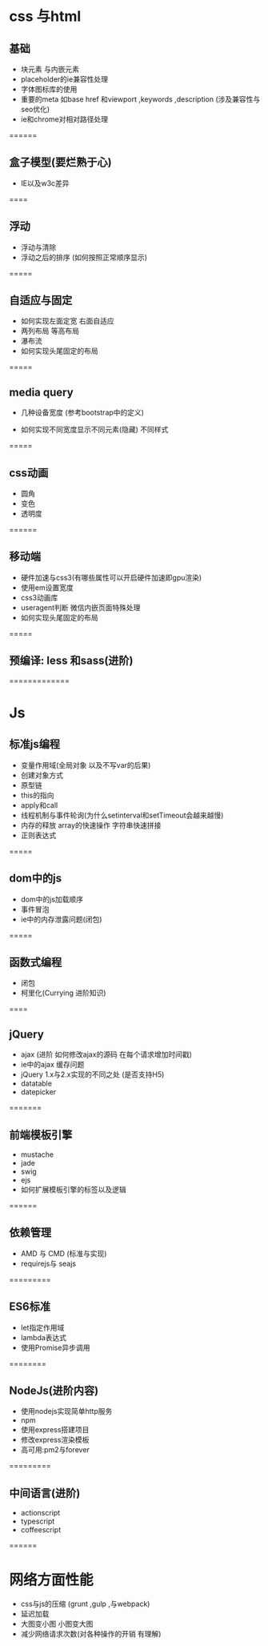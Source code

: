
# css 与html

## 基础

* 块元素 与内嵌元素
* placeholder的ie兼容性处理
* 字体图标库的使用
* 重要的meta 如base href 和viewport ,keywords ,description (涉及兼容性与seo优化)
* ie和chrome对相对路径处理

======

## 盒子模型(要烂熟于心)

* IE以及w3c差异

====

## 浮动

* 浮动与清除  
* 浮动之后的排序 (如何按照正常顺序显示)

=====

## 自适应与固定

* 如何实现左面定宽 右面自适应
* 两列布局 等高布局 
* 瀑布流
* 如何实现头尾固定的布局


=====

## media query

* 几种设备宽度 (参考bootstrap中的定义)

* 如何实现不同宽度显示不同元素(隐藏) 不同样式

=====

## css动画

* 圆角
* 变色
* 透明度

======

## 移动端

* 硬件加速与css3(有哪些属性可以开启硬件加速即gpu渲染)
* 使用em设置宽度
* css3动画库
* useragent判断 微信内嵌页面特殊处理
* 如何实现头尾固定的布局

=====

## 预编译: less 和sass(进阶)

=============

# Js

## 标准js编程

* 变量作用域(全局对象 以及不写var的后果)
* 创建对象方式
* 原型链
* this的指向
* apply和call
* 线程机制与事件轮询(为什么setinterval和setTimeout会越来越慢)
* 内存的释放 array的快速操作 字符串快速拼接
* 正则表达式

=====

## dom中的js

* dom中的js加载顺序
* 事件冒泡
* ie中的内存泄露问题(闭包)

=====

## 函数式编程

* 闭包
* 柯里化(Currying 进阶知识)

====

## jQuery

* ajax (进阶 如何修改ajax的源码 在每个请求增加时间戳)
* ie中的ajax 缓存问题
* jQuery 1.x与2.x实现的不同之处 (是否支持H5)
* datatable
* datepicker

=======
## 前端模板引擎

* mustache
* jade
* swig
* ejs
* 如何扩展模板引擎的标签以及逻辑

======

## 依赖管理
* AMD 与 CMD (标准与实现)
* requirejs与 seajs

=========
## ES6标准

* let指定作用域
* lambda表达式
* 使用Promise异步调用

========

## NodeJs(进阶内容)

* 使用nodejs实现简单http服务
* npm
* 使用express搭建项目
* 修改express渲染模板
* 高可用:pm2与forever

=========

## 中间语言(进阶)

* actionscript
* typescript
* coffeescript

======

# 网络方面性能

* css与js的压缩 (grunt ,gulp ,与webpack)
* 延迟加载
* 大图变小图 小图变大图 
* 减少网络请求次数(对各种操作的开销 有理解)



